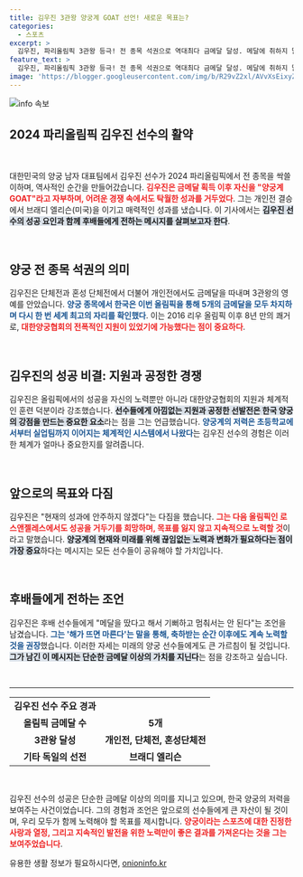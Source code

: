```yaml
---
title: 김우진 3관왕 양궁계 GOAT 선언! 새로운 목표는?
categories:
  - 스포츠
excerpt: >
  김우진, 파리올림픽 3관왕 등극! 전 종목 석권으로 역대최다 금메달 달성. 메달에 취하지 말고 계속 나아가야라는 후배들에게의 진솔한 조언까지! 그가 말하는 양궁의 미래는? 클릭해보세요!
feature_text: >
  김우진, 파리올림픽 3관왕 등극! 전 종목 석권으로 역대최다 금메달 달성. 메달에 취하지 말고 계속 나아가야라는 후배들에게의 진솔한 조언까지! 그가 말하는 양궁의 미래는? 클릭해보세요!
image: 'https://blogger.googleusercontent.com/img/b/R29vZ2xl/AVvXsEixyZcFfHzMRdzZMjFBmAUKJYCLCGyLL1o632UiGVXcaFdKo_bkvkuCioo0uUKlGfBVcT3P84aROyZIXSBEx3Aw5nCQ3pTgDom1WDC4m8eifvWiAmWEEVb4x6G_l8C0QH225ldMjyaFvpxGEBGNO37VmDTDMHGhJPq73UglMfDca1-0aw/s1600/blogspot.png'
---
```


<p><img src="https://blogger.googleusercontent.com/img/b/R29vZ2xl/AVvXsEixyZcFfHzMRdzZMjFBmAUKJYCLCGyLL1o632UiGVXcaFdKo_bkvkuCioo0uUKlGfBVcT3P84aROyZIXSBEx3Aw5nCQ3pTgDom1WDC4m8eifvWiAmWEEVb4x6G_l8C0QH225ldMjyaFvpxGEBGNO37VmDTDMHGhJPq73UglMfDca1-0aw/s1600/blogspot.png" alt="info 속보" /></p>

<h2 data-ke-size="size26">2024 파리올림픽 김우진 선수의 활약</h2>

<p data-ke-size="size16">&nbsp;</p>

<p>대한민국의 양궁 남자 대표팀에서 김우진 선수가 2024 파리올림픽에서 전 종목을 싹쓸이하며, 역사적인 순간을 만들어갔습니다. <b><span style="color: #ee2323;">김우진은 금메달 획득 이후 자신을 "양궁계 GOAT"라고 자부하며, 어려운 경쟁 속에서도 탁월한 성과를 거두었다</span></b>. 그는 개인전 결승에서 브래디 엘리슨(미국)을 이기고 매력적인 성과를 냈습니다. 이 기사에서는 <b><span style="background-color: #21538527;">김우진 선수의 성공 요인과 함께 후배들에게 전하는 메시지를 살펴보고자 한다</span></b>. </p>

<p data-ke-size="size16">&nbsp;</p>

<h2 data-ke-size="size26">양궁 전 종목 석권의 의미</h2>

<p>김우진은 단체전과 혼성 단체전에서 더불어 개인전에서도 금메달을 따내며 3관왕의 영예를 안았습니다. <b><span style="color: #1a5490;">양궁 종목에서 한국은 이번 올림픽을 통해 5개의 금메달을 모두 차지하며 다시 한 번 세계 최고의 자리를 확인했다</span></b>. 이는 2016 리우 올림픽 이후 8년 만의 쾌거로, <b><span style="color: #ee2323;">대한양궁협회의 전폭적인 지원이 있었기에 가능했다는 점이 중요하다</span></b>.</p>

<p data-ke-size="size16">&nbsp;</p>

<h2 data-ke-size="size26">김우진의 성공 비결: 지원과 공정한 경쟁</h2>

<p>김우진은 올림픽에서의 성공을 자신의 노력뿐만 아니라 대한양궁협회의 지원과 체계적인 훈련 덕분이라 강조했습니다. <b><span style="background-color: #21538527;">선수들에게 아낌없는 지원과 공정한 선발전은 한국 양궁의 강점을 만드는 중요한 요소</span></b>라는 점을 그는 언급했습니다. <b><span style="color: #1a5490;">양궁계의 저력은 초등학교에서부터 실업팀까지 이어지는 체계적인 시스템에서 나왔다</span></b>는 김우진 선수의 경험은 이러한 체계가 얼마나 중요한지를 알려줍니다.</p>

<p data-ke-size="size16">&nbsp;</p>

<h2 data-ke-size="size26">앞으로의 목표와 다짐</h2>

<p>김우진은 "현재의 성과에 안주하지 않겠다"는 다짐을 했습니다. <b><span style="color: #ee2323;">그는 다음 올림픽인 로스앤젤레스에서도 성공을 거두기를 희망하며, 목표를 잃지 않고 지속적으로 노력할 것</span></b>이라고 말했습니다. <b><span style="background-color: #21538527;">양궁계의 현재와 미래를 위해 끊임없는 노력과 변화가 필요하다는 점이 가장 중요</span></b>하다는 메시지는 모든 선수들이 공유해야 할 가치입니다.</p>

<p data-ke-size="size16">&nbsp;</p>

<h2 data-ke-size="size26">후배들에게 전하는 조언</h2>

<p>김우진은 후배 선수들에게 "메달을 땄다고 해서 기뻐하고 멈춰서는 안 된다"는 조언을 남겼습니다. <b><span style="color: #1a5490;">그는 '해가 뜨면 마른다'는 말을 통해, 축하받는 순간 이후에도 계속 노력할 것을 권장</span></b>했습니다. 이러한 자세는 미래의 양궁 선수들에게도 큰 가르침이 될 것입니다. <b><span style="background-color: #21538527;">그가 남긴 이 메시지는 단순한 금메달 이상의 가치를 지닌다</span></b>는 점을 강조하고 싶습니다.</p>

<p data-ke-size="size16">&nbsp;</p>

<hr>

<table style="width:100%">
    <tr>
        <td style="text-align: center; height: 17px;"><b>김우진 선수 주요 경과</b></td>
    </tr>
    <tr>
        <td style="text-align: center; height: 17px;"><b>올림픽 금메달 수</b></td>
        <td style="text-align: center; height: 17px;"><b>5개</b></td>
    </tr>
    <tr>
        <td style="text-align: center; height: 17px;"><b>3관왕 달성</b></td>
        <td style="text-align: center; height: 17px;"><b>개인전, 단체전, 혼성단체전</b></td>
    </tr>
    <tr>
        <td style="text-align: center; height: 17px;"><b>기타 독일의 선전</b></td>
        <td style="text-align: center; height: 17px;"><b> 브래디 엘리슨</b></td>
    </tr>
</table>

<p data-ke-size="size16">&nbsp;</p>

<p>김우진 선수의 성공은 단순한 금메달 이상의 의미를 지니고 있으며, 한국 양궁의 저력을 보여주는 사건이었습니다. 그의 경험과 조언은 앞으로의 선수들에게 큰 자산이 될 것이며, 우리 모두가 함께 노력해야 할 목표를 제시합니다. <b><span style="color: #ee2323;">양궁이라는 스포츠에 대한 진정한 사랑과 열정, 그리고 지속적인 발전을 위한 노력만이 좋은 결과를 가져온다는 것을 그는 보여주었습니다</span></b>.</p>
유용한 생활 정보가 필요하시다면, <a href="https://onioninfo.kr" rel="dofollow">onioninfo.kr</a>


